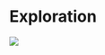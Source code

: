 # Exploration

![](https://github.com/HHY1111/PCB-class-2023/blob/main/04-exploration/images/exploration/exploration.jpeg)
